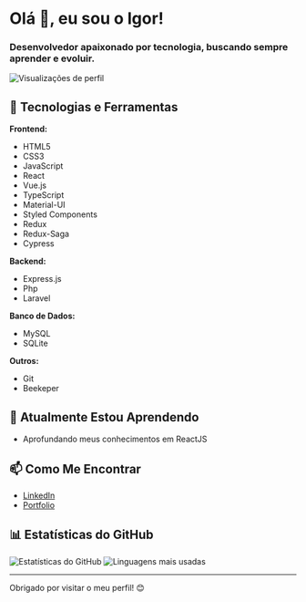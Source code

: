 
# Olá 👋, eu sou o Igor!

### Desenvolvedor apaixonado por tecnologia, buscando sempre aprender e evoluir.

![Visualizações de perfil](https://komarev.com/ghpvc/?username=igormarines&label=Profile%20views&color=0e75b6&style=flat)

## 🚀 Tecnologias e Ferramentas

**Frontend:**

- HTML5
- CSS3
- JavaScript
- React
- Vue.js
- TypeScript
- Material-UI
- Styled Components
- Redux
- Redux-Saga
- Cypress

**Backend:**

- Express.js
- Php
- Laravel

**Banco de Dados:**

- MySQL
- SQLite

**Outros:**

- Git
- Beekeper

## 🌱 Atualmente Estou Aprendendo

- Aprofundando meus conhecimentos em ReactJS

## 📫 Como Me Encontrar

- [LinkedIn](https://www.linkedin.com/in/igormarines/)
- [Portfolio](https://portfolio-1enablex.vercel.app/)

## 📊 Estatísticas do GitHub

![Estatísticas do GitHub](https://github-readme-stats.vercel.app/api?username=igormarines&show_icons=true&count_private=true&hide=contribs,prs&theme=radical)
![Linguagens mais usadas](https://github-readme-stats.vercel.app/api/top-langs/?username=igormarines&layout=compact&theme=radical)

---

Obrigado por visitar o meu perfil! 😊
